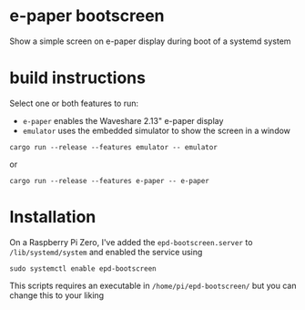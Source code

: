 # e-paper bootscreen
Show a simple screen on e-paper display during boot of a systemd system

# build instructions
Select one or both features to run:
* `e-paper` enables the Waveshare 2.13" e-paper display
* `emulator` uses the embedded simulator to show the screen in a window

```
cargo run --release --features emulator -- emulator
```

or

```
cargo run --release --features e-paper -- e-paper
```

# Installation

On a Raspberry Pi Zero, I've added the `epd-bootscreen.server` to `/lib/systemd/system` and enabled the service using 

```
sudo systemctl enable epd-bootscreen
```

This scripts requires an executable in `/home/pi/epd-bootscreen/` but you can change this to your liking
